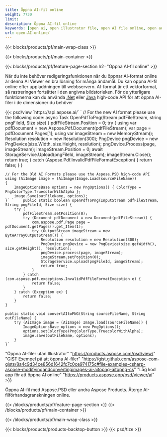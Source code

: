 ```yaml
---
title: Öppna AI-fil online
weight: 7730
limit: 
description: Öppna AI-fil online
keywords: [open ai, open illustrator file, open AI file online, open adobe illustrator, preview of ai file, ai format open]
url: open-AI-online/
---
```


{{< blocks/products/pf/main-wrap-class >}}


{{< blocks/products/pf/main-container >}}

{{< blocks/products/pf/feature-page-section h2="Öppna AI-fil online" >}}
<p>När du inte behöver redigeringsfunktionen när du öppnar AI-format online är denna AI Viewer en bra lösning för många ändamål. Du kan öppna AI-fil online efter uppladdningen till webbservern. AI-format är ett vektorformat, så rastreringen fortsätter i den angivna bildstorleken. För de ytterligare funktionerna kan du använda <a href="/psd/net">.Net</a> eller <a href="/psd/java">Java</a> high-code API för att öppna AI-filer i de dimensioner du behöver</p>
{{< psd/view `https://api.aspose.ai/` 
`	// For the new AI format please use the following code:
	async Task<bool> OpenPdfToPng(Stream pdfFileStream, string pngFileId, Size size)
	{
		pdfFileStream.Position = 0;
		try
		{
			using var pdfDocument = new Aspose.Pdf.Document(pdfFileStream);
			var page = pdfDocument.Pages[1];
			using var imageStream = new MemoryStream();
			Resolution resolution = new Resolution(300);
			PngDevice pngDevice = new PngDevice(size.Width, size.Height, resolution);
			pngDevice.Process(page, imageStream);
			imageStream.Position = 0;
			await StorageService.Upload(pngFileId, imageStream);
			imageStream.Close();
			return true;
		}
		catch (Aspose.Pdf.InvalidPdfFileFormatException)
		{
			return false;
		}
	}
	
	// For the Old AI Formats please use the Aspose.PSD high-code API
	using (AiImage image = (AiImage)Image.Load(sourceFileName))
	{
		ImageOptionsBase options = new PngOptions() { ColorType = PngColorType.TruecolorWithAlpha };
		image.Save(outFileName, options);
	}` `    public static boolean openPdfToPng(InputStream pdfFileStream, String pngFileId, Size size) {
        try {
            pdfFileStream.setPosition(0);
            try (Document pdfDocument = new Document(pdfFileStream)) {
                com.aspose.pdf.Page page = pdfDocument.getPages().get_Item(1);
                try (OutputStream imageStream = new ByteArrayOutputStream()) {
                    Resolution resolution = new Resolution(300);
                    PngDevice pngDevice = new PngDevice(size.getWidth(), size.getHeight(), resolution);
                    pngDevice.process(page, imageStream);
                    imageStream.setPosition(0);
                    StorageService.upload(pngFileId, imageStream);
                    return true;
                }
            } catch (com.aspose.pdf.exceptions.InvalidPdfFileFormatException e) {
                return false;
            }
        } catch (Exception ex) {
            return false;
        }
    }

    public static void convertAItoPNG(String sourceFileName, String outFileName) {
        try (AiImage image = (AiImage) Image.load(sourceFileName)) {
            ImageOptionsBase options = new PngOptions();
            options.setColorType(PngColorType.TruecolorWithAlpha);
            image.save(outFileName, options);
        }
    }` 
"Öppna AI-filer utan Illustrator" "https://products.aspose.com/psd/view/" 
"GIST Exempel på att öppna AI-filer" "https://gist.github.com/aspose-com-gists/8a4c9d34ce856d1642fc7c0ce974175c#file-examples-csharp-aspose-modifyingandconvertingimages-ai-aitopng-aitopng-cs" 
"Låg kod app för att öppna AI online" "https://products.aspose.app/psd/viewer/ai" >}}
<p>Öppna AI-fil med Aspose.PSD eller andra Aspose Products. Återge AI-filförhandsgranskningen online.</p>
{{< /blocks/products/pf/feature-page-section >}}
{{< /blocks/products/pf/main-container >}}


{{< /blocks/products/pf/main-wrap-class >}}

{{< blocks/products/products-backtop-button >}}
{{< psd/tize >}}
